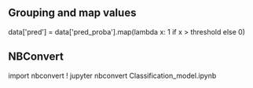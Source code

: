 ## Grouping and map values
data['pred'] = data['pred_proba'].map(lambda x: 1 if x > threshold else 0)

## NBConvert
import nbconvert
! jupyter nbconvert Classification_model.ipynb
